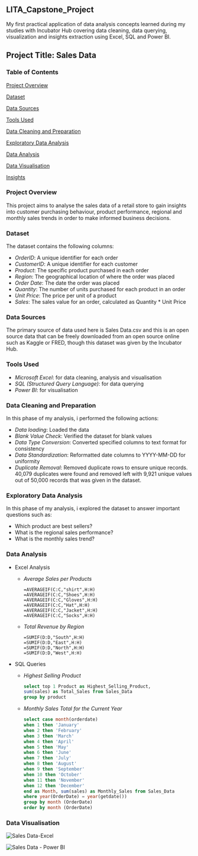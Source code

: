 ## LITA_Capstone_Project
My first practical application of data analysis concepts learned during my studies with Incubator Hub covering data cleaning, data querying, visualization and insights extraction using Excel, SQL and Power BI.

## Project Title: Sales Data

### Table of Contents
[Project Overview](#project-overview)

[Dataset](#dataset)

[Data Sources](#data-sources)

[Tools Used](#tools-used)

[Data Cleaning and Preparation](#data-cleaning-and-preparation)

[Exploratory Data Analysis](#exploratory-data-analysis)

[Data Analysis](#data-analysis)

[Data Visualisation](#data-visualisation)

[Insights](#insights)


### Project Overview
This project aims to analyse the sales data of a retail store to gain insights into customer purchasing behaviour, product performance, regional and monthly sales trends in order to make informed business decisions. 

### Dataset
The dataset contains the following columns:
- *OrderID*: A unique identifier for each order
- *CustomerID*: A unique identifier for each customer
- *Product*: The specific product purchased in each order 
- *Region*: The geographical location of where the order was placed
- *Order Date*: The date the order was placed
- *Quantity*: The number of units purchased for each product in an order
- *Unit Price*: The price per unit of a product
- *Sales*: The sales value for an order, calculated as Quantity * Unit Price

### Data Sources
The primary source of data used here is Sales Data.csv and this is an open source data that can be freely downloaded from an open source online such as Kaggle or FRED, though this dataset was given by the Incubator Hub.

### Tools Used
- *Microsoft Excel*: for data cleaning, analysis and visualisation
- *SQL (Structured Query Language)*: for data querying
- *Power BI*: for visualisation

### Data Cleaning and Preparation
In this phase of my analysis, i performed the following actions:
- *Data loading*: Loaded the data
- *Blank Value Check*: Verified the dataset for blank values
- *Data Type Conversion*: Converted specified columns to text format for consistency
- *Data Standardization*: Reformatted date columns to YYYY-MM-DD for uniformity
- *Duplicate Removal*: Removed duplicate rows to ensure unique records. 40,079  duplicates were found and removed left with 9,921 unique values out of 50,000 records that was given in the dataset.
  
### Exploratory Data Analysis
In this phase of my analysis, i explored the dataset to answer important questions such as:

- Which product are best sellers?
- What is the regional sales performance?
- What is the monthly sales trend?

### Data Analysis
- Excel Analysis
  - *Average Sales per Products*
    ```Excel
    =AVERAGEIF(C:C,"shirt",H:H)
    =AVERAGEIF(C:C,"Shoes",H:H)
    =AVERAGEIF(C:C,"Gloves",H:H)
    =AVERAGEIF(C:C,"Hat",H:H)
    =AVERAGEIF(C:C,"Jacket",H:H)
    =AVERAGEIF(C:C,"Socks",H:H)
    ```

  - *Total Revenue by Region*
    ```Excel
    =SUMIF(D:D,"South",H:H)
    =SUMIF(D:D,"East",H:H)
    =SUMIF(D:D,"North",H:H)
    =SUMIF(D:D,"West",H:H)
    ```

- SQL Queries
  - *Highest Selling Product*
    ```SQL
    select top 1 Product as Highest_Selling_Product,
    sum(sales) as Total_Sales from Sales_Data
    group by product
    ```

  - *Monthly Sales Total for the Current Year*
    ```SQL
    select case month(orderdate)
    when 1 then 'January'
    when 2 then 'February'
    when 3 then 'March'
    when 4 then 'April'
    when 5 then 'May'
    when 6 then 'June'
    when 7 then 'July'
    when 8 then 'August'
    when 9 then 'September'
    when 10 then 'October'
    when 11 then 'November'
    when 12 then 'December'
    end as Month, sum(sales) as Monthly_Sales from Sales_Data
    where year(OrderDate) = year(getdate())
    group by month (OrderDate)
    order by month (OrderDate)
    ```

### Data Visualisation

![Sales Data-Excel](https://github.com/user-attachments/assets/aedf20b7-408c-4e31-b8d7-072d67817b28)



![Sales Data - Power BI](https://github.com/user-attachments/assets/d511f902-7100-4293-bf7e-39eaa51c6b2d)





